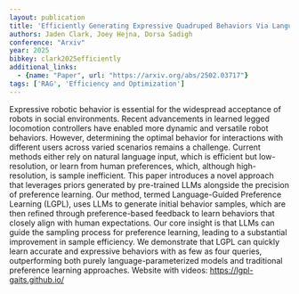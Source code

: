 ```yaml
---
layout: publication
title: 'Efficiently Generating Expressive Quadruped Behaviors Via Language-guided Preference Learning'
authors: Jaden Clark, Joey Hejna, Dorsa Sadigh
conference: "Arxiv"
year: 2025
bibkey: clark2025efficiently
additional_links:
  - {name: "Paper", url: "https://arxiv.org/abs/2502.03717"}
tags: ['RAG', 'Efficiency and Optimization']
---
```

Expressive robotic behavior is essential for the widespread acceptance of
robots in social environments. Recent advancements in learned legged locomotion
controllers have enabled more dynamic and versatile robot behaviors. However,
determining the optimal behavior for interactions with different users across
varied scenarios remains a challenge. Current methods either rely on natural
language input, which is efficient but low-resolution, or learn from human
preferences, which, although high-resolution, is sample inefficient. This paper
introduces a novel approach that leverages priors generated by pre-trained LLMs
alongside the precision of preference learning. Our method, termed
Language-Guided Preference Learning (LGPL), uses LLMs to generate initial
behavior samples, which are then refined through preference-based feedback to
learn behaviors that closely align with human expectations. Our core insight is
that LLMs can guide the sampling process for preference learning, leading to a
substantial improvement in sample efficiency. We demonstrate that LGPL can
quickly learn accurate and expressive behaviors with as few as four queries,
outperforming both purely language-parameterized models and traditional
preference learning approaches. Website with videos:
https://lgpl-gaits.github.io/
